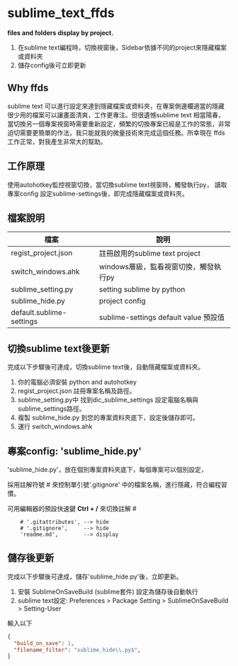 # sublime_text_ffds
**files and folders display by project.**

1. 在sublime text編程時，切換視窗後，Sidebar依據不同的project來隱藏檔案或資料夾
2. 儲存config後可立即更新

## Why ffds
sublime text 可以進行設定來達到隱藏檔案或資料夾，在專案側邊欄適當的隱藏很少用的檔案可以讓畫面清爽，工作更專注。但很遺憾sublime text 相當陽春，當切換另一個專案視窗時需要重新設定，頻繁的切換專案已經是工作的常態，非常迫切需要更簡單的作法，我只能就我的微量技術來完成這個任務。所幸現在 ffds 工作正常，對我產生非常大的幫助。

## 工作原理
使用autohotkey監控視窗切換，當切換sublime text視窗時，觸發執行py，
讀取專案config 設定sublime-settings後，即完成隱藏檔案或資料夾。

## 檔案說明

|檔案|說明|
|--|--|
|regist_project.json      | 註冊啟用的sublime text project        |
|switch_windows.ahk       | windows層級，監看視窗切換，觸發執行py   |
|sublime_setting.py       | setting sublime by python             |
|sublime_hide.py          | project config                        |
|default.sublime-settings | sublime-settings default value 預設值 |

## 切換sublime text後更新
完成以下步驟後可達成，切換sublime text後，自動隱藏檔案或資料夾。

1. 你的電腦必須安裝 python and autohotkey
2. regist_project.json  註冊專案名稱及路徑。
3. sublime_setting.py中 找到dic_sublime_settings 設定電腦名稱與sublime_settings路徑。
4. 複製 sublime_hide.py 到您的專案資料夾底下，設定後儲存即可。
5. 運行 switch_windows.ahk

## 專案config: 'sublime_hide.py'

'sublime_hide.py'，放在個別專案資料夾底下，每個專案可以個別設定，

採用註解符號 # 來控制單引號'.gitignore' 中的檔案名稱，進行隱藏，符合編程習慣。

可用編輯器的預設快速鍵 **Ctrl + /** 來切換註解 #
```
    # '.gitattributes', --> hide
    # '.gitignore',     --> hide
    'readme.md',        --> display
```

## 儲存後更新
完成以下步驟後可達成，儲存'sublime_hide.py'後，立即更新。

1. 安裝 SublimeOnSaveBuild (sublime套件) 設定為儲存後自動執行
2. sublime text設定: Preferences > Package Setting > SublimeOnSaveBuild > Setting-User

輸入以下
```json
{
  "build_on_save": 1,
  "filename_filter": "sublime_hide\\.py$",
}
```